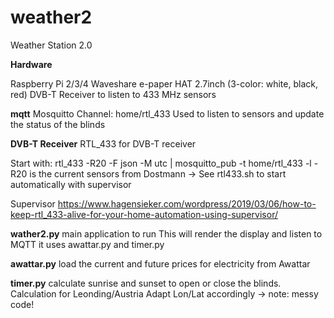 # weather2
Weather Station 2.0

**Hardware**

Raspberry Pi 2/3/4
Waveshare e-paper HAT 2.7inch (3-color: white, black, red)
DVB-T Receiver to listen to 433 MHz sensors

**mqtt**
Mosquitto
Channel: home/rtl_433
Used to listen to sensors and update the status of the blinds

**DVB-T Receiver**
RTL_433 for DVB-T receiver

Start with:
rtl_433 -R20 -F json -M utc | mosquitto_pub -t home/rtl_433 -l
-R20 is the current sensors from Dostmann
-> See rtl433.sh to start automatically with supervisor

Supervisor
https://www.hagensieker.com/wordpress/2019/03/06/how-to-keep-rtl_433-alive-for-your-home-automation-using-supervisor/

**wather2.py**
main application to run
This will render the display and listen to MQTT
it uses awattar.py and timer.py

**awattar.py**
load the current and future prices for electricity from Awattar

**timer.py**
calculate sunrise and sunset to open or close the blinds.
Calculation for Leonding/Austria
Adapt Lon/Lat accordingly
-> note: messy code!
